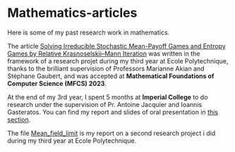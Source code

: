 # Mathematics-articles
Here is some of my past research work in mathematics.

The article [Solving Irreducible Stochastic Mean-Payoff Games and Entropy Games by Relative Krasnoselskii–Mann Iteration](/Krasnoselskii-Mann_article) was written in the framework of a research projet during my third year at Ecole Polytechnique, thanks to the brilliant supervision of Professors Marianne Akian and Stéphane Gaubert, and was accepted at __Mathematical Foundations of Computer Science (MFCS) 2023__.

At the end of my 3rd year, I spent 5 months at __Imperial College__ to do research under the supervision of Pr. Antoine Jacquier and Ioannis Gasteratos. You can find my report and slides of oral presentation in [this section](/Rough_paths_Imperial_College).

The file [Mean_field_limit](/Mean_field_Limit.pdf) is my report on a second research project i did during my third year at Ecole Polytechnique.
